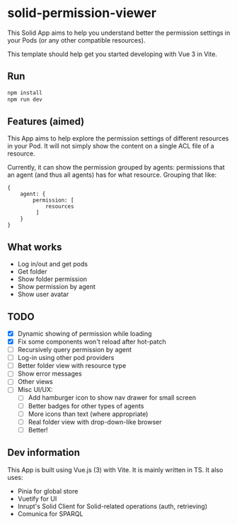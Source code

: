 # solid-permission-viewer

This Solid App aims to help you understand better the permission settings in your Pods (or any other compatible resources).

This template should help get you started developing with Vue 3 in Vite.

## Run

```sh
npm install
npm run dev
```

## Features (aimed)

This App aims to help explore the permission settings of different resources in your Pod. It will not simply show the content on a single ACL file of a resource.

Currently, it can show the permission grouped by agents: permissions that an agent (and thus all agents) has for what resource. Grouping that like:

```
{
    agent: {
        permission: [ 
            resources
         ]
    }
}
```

## What works

- Log in/out and get pods
- Get folder
- Show folder permission
- Show permission by agent
- Show user avatar

## TODO

- [x] Dynamic showing of permission while loading
- [x] Fix some components won't reload after hot-patch
- [ ] Recursively query permission by agent
- [ ] Log-in using other pod providers
- [ ] Better folder view with resource type
- [ ] Show error messages
- [ ] Other views
- [ ] Misc UI/UX:
    - [ ] Add hamburger icon to show nav drawer for small screen
    - [ ] Better badges for other types of agents
    - [ ] More icons than text (where appropriate)
    - [ ] Real folder view with drop-down-like browser
    - [ ] Better!

## Dev information

This App is built using Vue.js (3) with Vite. It is mainly written in TS. It also uses:

- Pinia for global store
- Vuetify for UI
- Inrupt's Solid Client for Solid-related operations (auth, retrieving)
- Comunica for SPARQL
